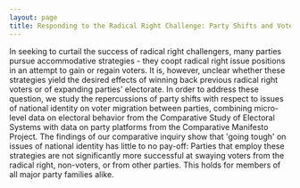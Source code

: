 ```yaml
---
layout: page
title: Responding to the Radical Right Challenge: Party Shifts and Voter Reactions
---
```


In seeking to curtail the success of radical right challengers, many parties pursue
accommodative strategies - they coopt radical right issue positions in an attempt to
gain or regain voters. It is, however, unclear whether these strategies yield the desired
effects of winning back previous radical right voters or of expanding parties' electorate.
In order to address these question, we study the repercussions of party shifts with
respect to issues of national identity on voter migration between parties, combining
micro-level data on electoral behavior from the Comparative Study of Electoral Systems
with data on party platforms from the Comparative Manifesto Project. The findings of
our comparative inquiry show that 'going tough' on issues of national identity has little
to no pay-off: Parties that employ these strategies are not significantly more successful
at swaying voters from the radical right, non-voters, or from other parties. This holds
for members of all major party families alike.